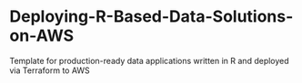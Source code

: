 # Deploying-R-Based-Data-Solutions-on-AWS
Template for production-ready data applications written in R and deployed via Terraform to AWS
